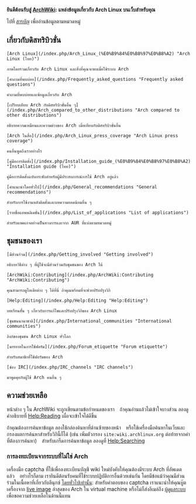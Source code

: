 **ยินดีต้อนรับสู่ [ArchWiki](/index.php/ArchWiki:About "ArchWiki:About"): แหล่งข้อมูลเกี่ยวกับ Arch Linux บนเว็บสำหรับคุณ**

ไปที่ [สารบัญ](/index.php/Table_of_contents "Table of contents") เพื่ออ่านข้อมูลตามหมวดหมู่

## เกี่ยวกับดิสทริบิวชั่น

	[Arch Linux](/index.php/Arch_Linux_(%E0%B9%84%E0%B8%97%E0%B8%A2) "Arch Linux (ไทย)")

	ภาพโดยรวมเกี่ยวกับ Arch Linux และสิ่งที่คุณจะพบเมื่อใช้ระบบ Arch

	[คำถามที่พบบ่อย](/index.php/Frequently_asked_questions "Frequently asked questions")

	คำถามที่พบบ่อยและข้อมูลเกี่ยวกับ Arch

	[เปรียบเทียบ Arch กับดิสทริบิวชั่นอื่น ๆ](/index.php/Arch_compared_to_other_distributions "Arch compared to other distributions")

	อธิบายความเหมือนและความต่างของ Arch เมื่อเทียบกับดิสทริบิวชั่นอื่น

	[Arch ในสื่อ](/index.php/Arch_Linux_press_coverage "Arch Linux press coverage")

	คนอื่นพูดถึงเราอย่างไร

	[คู่มือการติดตั้ง](/index.php/Installation_guide_(%E0%B9%84%E0%B8%97%E0%B8%A2) "Installation guide (ไทย)")

	คู่มือการติดตั้งฉบับกระชับสำหรับผู้มีประสบการณ์การใช้ Arch อยู่แล้ว

	[คำแนะนำโดยทั่วไป](/index.php/General_recommendations "General recommendations")

	สำหรับการใช้งานหลังติดตั้งและบทความยอดนิยมอื่น ๆ

	[รายชื่อแอพพลิเคชั่น](/index.php/List_of_applications "List of applications")

	สำหรับแพคเกจอย่างเป็นทางการและจาก AUR ที่แบ่งตามหมวดหมู่

## ชุมชนของเรา

	[มีส่วนร่วม](/index.php/Getting_involved "Getting involved")

	อธิบายวิธีต่าง ๆ ที่ผู้ใช้จะมีส่วนร่วมกับชุมชนของ Arch ได้

	[ArchWiki:Contributing](/index.php/ArchWiki:Contributing "ArchWiki:Contributing")

	คุณสามารถดูไอเดียต่าง ๆ ได้ที่นี่ ถ้าคุณพร้อมที่จะช่วยปรับปรุงวิกิ

	[Help:Editing](/index.php/Help:Editing "Help:Editing")

	บทเรียนสั้น ๆ เกี่ยวกับการแก้ไขและปรับปรุงวิกิของ Arch Linux

	[ชุมชนนานาชาติ](/index.php/International_communities "International communities")

	ลิงก์ของชุมชน Arch Linux ทั่วโลก

	[มารยาทในการใช้ฟอรัม](/index.php/Forum_etiquette "Forum etiquette")

	สำหรับสมาชิกที่ใช้ฟอรัมของ Arch

	[ช่อง IRC](/index.php/IRC_channels "IRC channels")

	มาพูดคุยกับผู้ใช้ Arch คนอื่น ๆ

## ความช่วยเหลือ

หน้าต่าง ๆ ใน ArchWiki จะถูกเขียนตามข้อกำหนดของเรา ถ้าคุณอ่านแล้วไม่เข้าใจบางส่วน ลองดูคำอธิบายที่ [Help:Reading](/index.php/Help:Reading "Help:Reading") เผื่อจะเข้าใจได้ดีขึ้น

ถ้าคุณต้องการค้นหาข้อมูล ลองใช้กล่องค้นหาที่ด้านซ้ายของหน้า หรือใช้เครื่องมือค้นหาในเว็บและกรองผลการค้นหาสำหรับวิกินี้ก็ได้ (เช่น เพิ่มตัวกรอง `site:wiki.archlinux.org` ต่อท้ายจากคำที่ต้องการค้นหา) สำหรับเกร็ดการค้นหาข้อมูล ลองดูที่ [Help:Searching](/index.php/Help:Searching "Help:Searching")

### การลงทะเบียนจากระบบที่ไม่ใช่ Arch

เครื่องมือ captcha ที่ใช้เพื่อลงทะเบียนบัญชี wiki ใหม่บังคับให้คุณต้องมีระบบ Arch ที่อัพเดตแล้ว อย่างไรก็ตาม เรายินดีต้อนรับคนที่ใช้ระบบปฏิบัติการอื่นด้วยเช่นกัน โดยมีข้อแม้ว่าคุณมีส่วนร่วมในเนื้อหาที่เกี่ยวกับลีนุกซ์ [โดยทั่วไปเท่านั้น](/index.php/ArchWiki:Contributing#Non-Arch_users "ArchWiki:Contributing"): สำหรับคำตอบของ captcha เราแนะนำให้คุณบู๊ตเครื่องจาก [live image](https://www.archlinux.org/download/) ล่าสุดของ Arch ใน virtual machine หรือไม่ก็ส่งอีเมล์ถึง [ผู้ดูแลระบบ](/index.php/ArchWiki:Administrators "ArchWiki:Administrators") เพื่อขอความช่วยเหลือในด้านนี้แทน